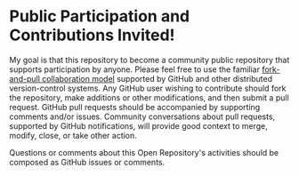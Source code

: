 # Public Participation and Contributions Invited!
My goal is that this repository to become a community public repository that supports participation by anyone. Please feel free to use the familiar [fork-and-pull collaboration model](https://help.github.com/articles/about-pull-requests/) supported by GitHub and other distributed version-control systems. Any GitHub user wishing to contribute should fork the repository, make additions or other modifications, and then submit a pull request. GitHub pull requests should be accompanied by supporting comments and/or issues. Community conversations about pull requests, supported by GitHub notifications, will provide good context to merge, modify, close, or take other action.

Questions or comments about this Open Repository's activities should be composed as GitHub issues or comments.
